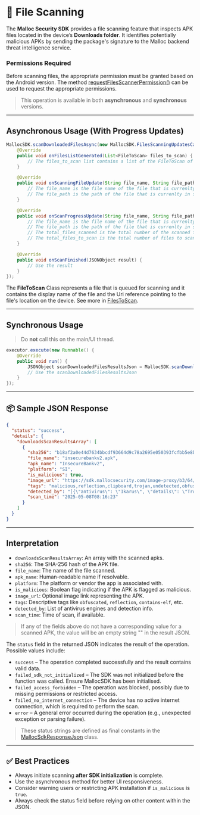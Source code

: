 # 📂 File Scanning

The **Malloc Security SDK** provides a file scanning feature that inspects APK files located in the device’s **Downloads folder**. It identifies potentially malicious APKs by sending the package's signature to the Malloc backend threat intelligence service.

### Permissions Required
Before scanning files, the appropriate permission must be granted based on the Android version. The method [requestFilesScannerPermission()](./mallocSDK.md#permissions-required) can be used to request the appropriate permissions.



> This operation is available in both **asynchronous** and **synchronous** versions.

---

## Asynchronous Usage (With Progress Updates)

```java
MallocSDK.scanDownloadedFilesAsync(new MallocSDK.FilesScanningUpdatesCallback() {
    @Override
    public void onFilesListGenerated(List<FileToScan> files_to_scan) {
        // The files_to_scan list contains a list of the FileToScan of the apps to be scanned
    }

    @Override
    public void onScanningFileUpdate(String file_name, String file_path) {
        // The file_name is the file name of the file that is currenlty in scan
        // The file_path is the path of the file that is currenlty in scan
    }

    @Override
    public void onScanProgressUpdate(String file_name, String file_path, int total_files_scanned, int total_files_to_scan) {
        // The file_name is the file name of the file that is currenlty in scan
        // The file_path is the path of the file that is currenlty in scan
        // The total_files_scanned is the total number of the scanned files
        // The total_files_to_scan is the total number of files to scan
    }

    @Override
    public void onScanFinished(JSONObject result) {
        // Use the result
    }
});
```

The **FileToScan** Class represents a file that is queued for scanning and it contains the display name of the file and the Uri reference pointing to the file's location on the device. See more in [FilesToScan](./fileToScan.md).

---

## Synchronous Usage

> Do **not** call this on the main/UI thread.

```java
executor.execute(new Runnable() {
    @Override
    public void run() {
        JSONObject scanDownloadedFilesResultsJson = MallocSDK.scanDownloadedFilesSync();
        // Use the scanDownloadedFilesResultsJson
    }
});
```

---

## 📦 Sample JSON Response

```json
{
  "status": "success",
  "details": {
    "downloadsScanResultsArray": [
      {
        "sha256": "b18af2a0e44d7634bbcdf93664d9c78a2695e050393fcfbb5e8b91f902d194a4",
        "file_name": "insecurebankv2.apk",
        "apk_name": "InsecureBankv2",
        "platform": "SI",
        "is_malicious": true,
        "image_url": "https://sdk.mallocsecurity.com/image-proxy/b3/64/b3645cf9986be0f8c9d400daab34e29dda877e971a131cee5c97be64c2c7947c",
        "tags": "malicious,reflection,clipboard,trojan,undetected,obfuscated",
        "detected_by": "[{\"antivirus\": \"Ikarus\", \"details\": \"Trojan-Spy.AndroidOS.Agent\"}]",
        "scan_time": "2025-05-08T08:16:23"
      }
    ]
  }
}
```

---

## Interpretation

* `downloadsScanResultsArray`: An array with the scanned apks.
* `sha256`: The SHA-256 hash of the APK file.
* `file_name`: The name of the file scanned.
* `apk_name`: Human-readable name if resolvable.
* `platform`: The platform or vendor the app is associated with.
* `is_malicious`: Boolean flag indicating if the APK is flagged as malicious.
* `image_url`: Optional image link representing the APK.
* `tags`: Descriptive tags like `obfuscated`, `reflection`, `contains-elf`, etc.
* `detected_by`: List of antivirus engines and detection info.
* `scan_time`: Time of scan, if available.

> If any of the fields above do not have a corresponding value for a scanned APK, the value will be an empty string "" in the result JSON.



The `status` field in the returned JSON indicates the result of the operation. Possible values include:
* `success` – The operation completed successfully and the result contains valid data.
* `failed_sdk_not_initialized` – The SDK was not initialized before the function was called. Ensure MallocSDK has been initialised.
* `failed_access_forbidden` – The operation was blocked, possibly due to missing permissions or restricted access.
* `failed_no_internet_connection` – The device has no active internet connection, which is required to perform the scan.
* `error` – A general error occurred during the operation (e.g., unexpected exception or parsing failure).

> These status strings are defined as final constants in the [MallocSdkResponseJson](./mallocSdkResponseJson.md) class.


---

## ✅ Best Practices

* Always initiate scanning **after SDK initialization** is complete.
* Use the asynchronous method for better UI responsiveness.
* Consider warning users or restricting APK installation if `is_malicious` is `true`.
* Always check the status field before relying on other content within the JSON.
